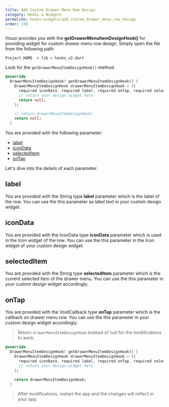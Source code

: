 ```yaml
---
title: Add Custom Drawer Menu Row Design
category: Hooks & Widgets
permalink: hooks-widgets/add_custom_drawer_menu_row_design
order: 338
---
```


Houzi proivdes you with the **getDrawerMenuItemDesignHook()**  for providing widget for custom drawer menu row design. Simply open the file from the following path:

`Project_HOME  > lib > hooks_v2.dart`

Look for the `getDrawerMenuItemDesignHook()` method.

```dart
@override
  DrawerMenuItemDesignHook? getDrawerMenuItemDesignHook() {
    DrawerMenuItemDesignHook drawerMenuItemDesignHook = ({
      required iconData, required label, required onTap, required selectedItem}) {
      // return your design widget here
      return null;
    };

    // return drawerMenuItemDesignHook;
    return null;
  }
```

You are provided with the following parameter:

- [label](#label)  
- [iconData](#icondata)  
- [selectedItem](#selecteditem)  
- [onTap](#ontap)  

Let's dive into the details of each parameter.

## label

You are provided with the String type **label** parameter which is the label of the row. You can use the this parameter as label text in your custom design widget.

## iconData

You are provided with the IconData type **iconData** parameter which is used in the Icon widget of the row. You can use the this parameter in the Icon widget of your custom design widget.

## selectedItem

You are provided with the String type **selectedItem** parameter which is the current selected item of the drawer menu. You can use the this parameter in your custom design widget accordingly.

## onTap

You are provided with the VoidCallback type **onTap** parameter which is the callback on drawer menu row. You can use the this parameter in your custom design widget accordingly.


>  Return `drawerMenuItemDesignHook` instead of null for the modifications to work. 

```dart
@override
  DrawerMenuItemDesignHook? getDrawerMenuItemDesignHook() {
    DrawerMenuItemDesignHook drawerMenuItemDesignHook = ({
      required iconData, required label, required onTap, required selectedItem}) {
      // return your design widget here
    };

    return drawerMenuItemDesignHook;
  }
```

>  After modifications, restart the app and the changes will reflect in your app.